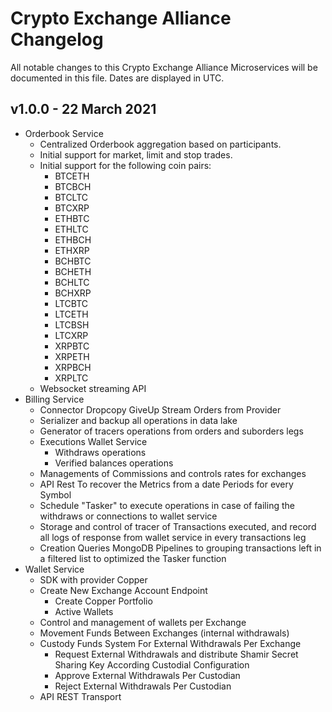 # Crypto Exchange Alliance Changelog

All notable changes to this Crypto Exchange Alliance Microservices will be documented in this file. Dates are displayed in UTC.

## v1.0.0 - 22 March 2021

* Orderbook Service
    - Centralized Orderbook aggregation based on participants.
    - Initial support for market, limit and stop trades.
    - Initial support for the following coin pairs:
        - BTCETH
        - BTCBCH
        - BTCLTC
        - BTCXRP
        - ETHBTC
        - ETHLTC
        - ETHBCH
        - ETHXRP
        - BCHBTC
        - BCHETH
        - BCHLTC
        - BCHXRP
        - LTCBTC
        - LTCETH
        - LTCBSH
        - LTCXRP
        - XRPBTC
        - XRPETH
        - XRPBCH
        - XRPLTC
    - Websocket streaming API
* Billing Service
    - Connector Dropcopy GiveUp Stream Orders from Provider
    - Serializer and backup all operations in data lake
    - Generator of tracers operations from orders and suborders legs
    - Executions  Wallet Service
        - Withdraws operations
        - Verified balances operations
    - Managements of Commissions and controls rates for exchanges
    - API Rest To recover the Metrics from a date Periods for every Symbol
    - Schedule "Tasker" to execute operations in case of failing the withdraws or connections to wallet service
    - Storage and control of tracer of Transactions executed, and record all logs of response from wallet service in every transactions leg
    - Creation Queries MongoDB Pipelines to grouping transactions left in a filtered list to optimized the Tasker function
* Wallet Service
    - SDK with provider Copper
    - Create New Exchange Account Endpoint
        - Create Copper Portfolio
        - Active Wallets
    - Control and management of wallets per Exchange
    - Movement Funds Between Exchanges (internal withdrawals)
    - Custody Funds System For External Withdrawals Per Exchange
        - Request External Withdrawals and distribute Shamir Secret Sharing Key According Custodial Configuration
        - Approve External Withdrawals Per Custodian
        - Reject External Withdrawals Per Custodian
    - API REST Transport
